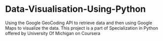 # Data-Visualisation-Using-Python
Using the Google GeoCoding API to retrieve data and then using Google Maps to visualize the data.
This project is a part of Specialization in Python offered by University Of Michigan on Coursera
